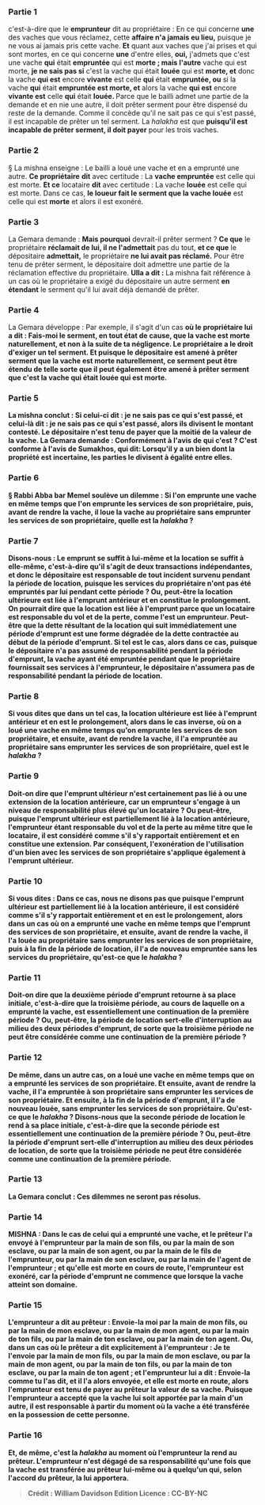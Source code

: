 
### Partie 1
c'est-à-dire que le <b>emprunteur</b> dit au propriétaire : En ce qui concerne <b>une</b> des vaches que vous réclamez, cette <b>affaire n'a jamais eu lieu,</b> puisque je ne vous ai jamais pris cette vache. <b>Et</b> quant aux vaches que j'ai prises et qui sont mortes, en ce qui concerne <b>une</b> d'entre elles, <b>oui,</b> j'admets que c'est une vache <b>qui</b> était <b>empruntée</b> qui est <b>morte ; mais l'autre</b> vache qui est morte, <b>je ne sais pas si</b> c'est la vache qui était <b>louée</b> qui est <b>morte, et</b> donc la vache <b>qui est</b> encore <b>vivante</b> est celle <b>qui</b> était <b>empruntée, ou</b> si la vache <b>qui</b> était <b>empruntée est morte, et</b> alors la vache <b>qui est</b> encore <b>vivante est</b> celle <b>qui</b> était <b>louée. </b> Parce que le bailli admet une partie de la demande et en nie une autre, il doit prêter serment pour être dispensé du reste de la demande. Comme il concède qu'il ne sait pas ce qui s'est passé, il est incapable de prêter un tel serment. La <i>halakha</i> est que <b>puisqu'il est incapable de prêter serment, il doit payer</b> pour les trois vaches.

### Partie 2
§ La mishna enseigne : Le bailli a loué une vache et en a emprunté une autre. <b>Ce propriétaire</b> <b>dit</b> avec certitude : La <b>vache empruntée</b> est celle qui est morte. <b>Et ce</b> locataire <b>dit</b> avec certitude : La vache <b>louée</b> est celle qui est morte. Dans ce cas, <b>le loueur fait le serment que la vache louée</b> est celle qui est <b>morte</b> et alors il est exonéré.

### Partie 3
La Gemara demande : <b>Mais pourquoi</b> devrait-il prêter serment ? <b>Ce que</b> le propriétaire <b>réclamait de lui, il ne l'admettait</b> pas du tout, <b>et ce que</b> le dépositaire <b>admettait,</b> le propriétaire <b>ne lui avait pas réclamé.</b> Pour être tenu de prêter serment, le dépositaire doit admettre une partie de la réclamation effective du propriétaire. <b>Ulla a dit :</b> La mishna fait référence à un cas où le propriétaire a exigé du dépositaire un autre serment <b>en étendant</b> le serment qu'il lui avait déjà demandé de prêter.

### Partie 4
La Gemara développe : Par exemple, il s'agit d'un cas <b>où le propriétaire <b>lui a dit : Fais-moi le serment, en tout état de cause, que</b> la vache <b>est morte naturellement,</b> et non à la suite de ta négligence. Le propriétaire a le droit d'exiger un tel serment. <b>Et puisque</b> le dépositaire <b>est amené à prêter serment que</b> la vache <b>est morte naturellement,</b> ce serment peut être étendu de telle sorte que <b>il</b> peut <b>également être amené à prêter serment que</b> c'est la vache qui était <b>louée</b> qui <b>est morte.</b>

### Partie 5
La mishna conclut : Si <b>celui-ci</b> <b>dit : je ne sais pas</b> ce qui s'est passé, <b>et celui-là</b> <b>dit : </b> je ne sais pas ce qui s'est passé, alors ils divisent le montant contesté. Le dépositaire n'est tenu de payer que la moitié de la valeur de la vache. La Gemara demande : Conformément à <b>l'avis de qui</b> <b>c'est ? </b> C'est <b>conforme à l'avis de <b>Sumakhos, qui dit:</b> Lorsqu'il y a <b>un bien dont la propriété est incertaine,</b> les parties le <b>divisent</b> à égalité entre elles.

### Partie 6
§ <b>Rabbi Abba bar Memel soulève un dilemme :</b> Si l'on <b>emprunte</b> une vache en même temps que l'on <b>emprunte les services de son <b>propriétaire,</b> puis, avant de rendre la vache, <b>il loue</b> la vache au propriétaire <b>sans</b> emprunter les services de son <b>propriétaire, quelle est</b> la <i>halakha</i> ?

### Partie 7
<b>Disons-nous :</b> Le <b>emprunt se suffit à lui-même et</b> la <b>location se suffit à elle-même,</b> c'est-à-dire qu'il s'agit de deux transactions indépendantes, et donc le dépositaire est responsable de tout incident survenu pendant la période de location, puisque les services du propriétaire n'ont pas été empruntés par lui pendant cette période ? <b>Ou, peut-être</b> la <b>location ultérieure est liée</b> à l'<b>emprunt</b> antérieur et en constitue le prolongement. On pourrait dire que la location est liée à l'emprunt <b>parce que</b> un locataire est <b>responsable du vol et de la perte,</b> comme l'est un emprunteur. Peut-être que la dette résultant de la location qui suit immédiatement une période d'emprunt est une forme dégradée de la dette contractée au début de la période d'emprunt. Si tel est le cas, alors dans ce cas, puisque le dépositaire n'a pas assumé de responsabilité pendant la période d'emprunt, la vache ayant été empruntée pendant que le propriétaire fournissait ses services à l'emprunteur, le dépositaire n'assumera pas de responsabilité pendant la période de location.

### Partie 8
<b>Si vous dites</b> que dans un tel cas, la <b>location ultérieure est liée à</b> l'<b>emprunt</b> antérieur et en est le prolongement, alors dans le cas inverse, où <b>on a loué</b> une vache en même temps qu'on <b>emprunte</b> les services de son <b>propriétaire, </b> et ensuite, avant de rendre la vache, <b>il l'a empruntée</b> au propriétaire <b>sans</b> emprunter les services de son <b>propriétaire, quel est</b> le <i>halakha</i> ?

### Partie 9
Doit-on dire que l'<b>emprunt ultérieur n'est certainement pas lié à</b> ou une extension de la <b>location antérieure,</b> car un emprunteur s'engage à un niveau de responsabilité plus élevé qu'un locataire ? <b>Ou peut-être, puisque</b> l'emprunt ultérieur est <b>partiellement lié</b> à la location antérieure, l'emprunteur étant responsable du vol et de la perte au même titre que le locataire, <b>il est considéré comme s'il s'y rapportait entièrement</b> et en constitue une extension. Par conséquent, l'exonération de l'utilisation d'un bien avec les services de son propriétaire s'applique également à l'emprunt ultérieur.

### Partie 10
<b>Si vous dites : </b> Dans ce cas, <b>nous ne disons pas que puisque</b> l'emprunt ultérieur est <b>partiellement lié</b> à la location antérieure, <b>il est considéré comme s'il s'y rapportait entièrement</b> et en est le prolongement, alors dans un cas où <b>on a emprunté</b> une vache en même temps que <b>l'emprunt des services de son <b>propriétaire, et</b> ensuite, avant de rendre la vache, <b>il l'a louée</b> au propriétaire <b>sans</b> emprunter les services de son <b>propriétaire, puis</b> à la fin de la période de location, <b>il</b> l'a de nouveau <b>empruntée</b> sans les services du propriétaire, <b>qu'est-ce que</b> le <i>halakha</i> ?

### Partie 11
Doit-on dire que la deuxième période d'<b>emprunt retourne à sa</b> place initiale,</b> c'est-à-dire que la troisième période, au cours de laquelle on a emprunté la vache, est essentiellement une continuation de la première période ? <b>Ou, peut-être,</b> la période de <b>location</b> sert-elle d'<b>interruption au milieu</b> des deux périodes d'emprunt, de sorte que la troisième période ne peut être considérée comme une continuation de la première période ?

### Partie 12
De même, dans un autre cas, <b>on a loué</b> une vache en même temps que <b>on a emprunté les services de son <b>propriétaire</b>. Et</b> ensuite, avant de rendre la vache, <b>il l'a empruntée</b> à son propriétaire sans emprunter les services de son propriétaire. <b>Et ensuite,</b> à la fin de la période d'emprunt, <b>il</b> l'a de nouveau <b>louée,</b> sans emprunter les services de son propriétaire. <b>Qu'est-ce que</b> le <i>halakha</i> ? <b>Disons-nous</b> que la seconde période de <b>location le rend</b> <b>à sa</b> place initiale,</b> c'est-à-dire que la seconde période est essentiellement une continuation de la première période ? <b>Ou, peut-être</b> la période d'<b>emprunt</b> sert-elle d'<b>interruption au milieu</b> des deux périodes de location, de sorte que la troisième période ne peut être considérée comme une continuation de la première période.

### Partie 13
La Gemara conclut : Ces dilemmes ne seront pas résolus.

### Partie 14
<strong>MISHNA : </strong>Dans le cas de <b>celui qui a emprunté une vache, et</b> le prêteur l'a <b>envoyé à</b> l'emprunteur <b>par la main de</b> son <b>fils,</b> ou <b>par la main de son esclave, </b> ou <b>par la main de son agent, ou par la main de</b> le <b>fils de l'emprunteur,</b> ou <b>par la main de son esclave,</b> ou <b>par la main de</b> l'<b>agent de</b> l'<b>emprunteur ; et qu'elle est morte</b> en cours de route, l'emprunteur <b>est exonéré,</b> car la période d'emprunt ne commence que lorsque la vache atteint son domaine.

### Partie 15
<b>L'emprunteur a dit au</b> <b>prêteur : <b>Envoie-la moi par la main de mon fils,</b> ou <b>par la main de mon esclave,</b> ou <b>par la main de mon agent, ou par la main de ton fils,</b> ou <b>par la main de ton esclave,</b> ou <b>par la main de ton agent. Ou,</b> dans un cas <b>où le prêteur a dit</b> explicitement <b>à</b> l'emprunteur : <b>Je te l'envoie par la main de mon fils,</b> ou <b>par la main de mon esclave,</b> ou <b>par la main de mon agent, ou par la main de ton fils,</b> ou <b>par la main de ton esclave,</b> ou <b>par la main de ton agent ; et l'emprunteur lui a dit : Envoie</b>-la comme tu l'as dit, <b>et il</b> l'a alors <b>envoyée, et elle est morte</b> en route, alors l'emprunteur <b>est tenu</b> de payer au prêteur la valeur de sa vache. Puisque l'emprunteur a accepté que la vache lui soit apportée par la main d'un autre, il est responsable à partir du moment où la vache a été transférée en la possession de cette personne.

### Partie 16
<b>Et, de même,</b> c'est la <i>halakha</i> <b>au</b> moment où</b> l'emprunteur la <b>rend</b> au prêteur. L'emprunteur n'est dégagé de sa responsabilité qu'une fois que la vache est transférée au prêteur lui-même ou à quelqu'un qui, selon l'accord du prêteur, la lui apportera.

>Crédit : William Davidson Edition
>Licence : CC-BY-NC
